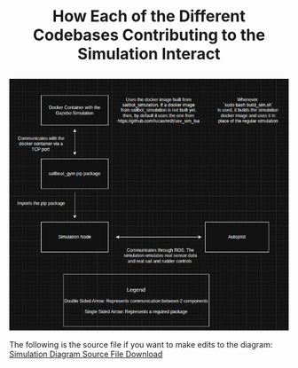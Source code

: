 # <p style="text-align: center;"> How Each of the Different Codebases Contributing to the Simulation Interact </p>


![Diagram of Simulations](../images/diagram_of_simulations.png)

The following is the source file if you want to make edits to the diagram: [Simulation Diagram Source File Download](../system_diagram_files/autoboat_simulations.drawio.xml)
